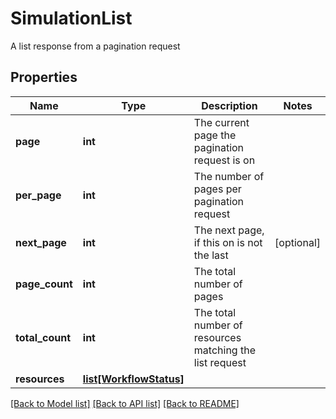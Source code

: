 # SimulationList

A list response from a pagination request
## Properties
Name | Type | Description | Notes
------------ | ------------- | ------------- | -------------
**page** | **int** | The current page the pagination request is on | 
**per_page** | **int** | The number of pages per pagination request | 
**next_page** | **int** | The next page, if this on is not the last | [optional] 
**page_count** | **int** | The total number of pages | 
**total_count** | **int** | The total number of resources matching the list request | 
**resources** | [**list[WorkflowStatus]**](WorkflowStatus.md) |  | 

[[Back to Model list]](../README.md#documentation-for-models) [[Back to API list]](../README.md#documentation-for-api-endpoints) [[Back to README]](../README.md)


